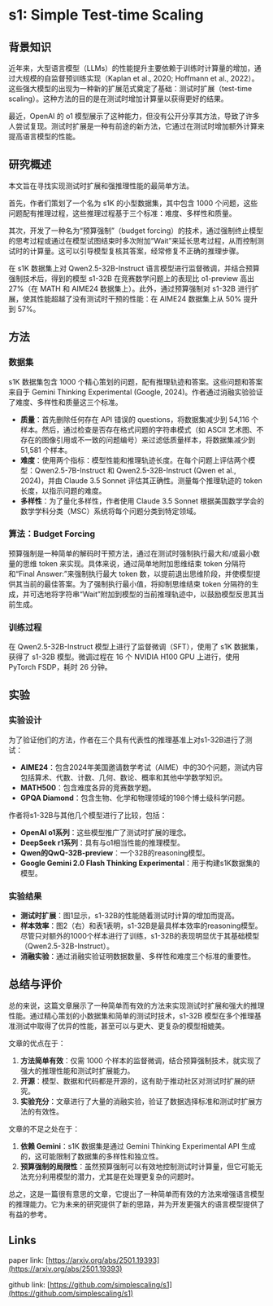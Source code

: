# s1: Simple Test-time Scaling

## 背景知识

近年来，大型语言模型（LLMs）的性能提升主要依赖于训练时计算量的增加，通过大规模的自监督预训练实现（Kaplan et al., 2020; Hoffmann et al., 2022）。这些强大模型的出现为一种新的扩展范式奠定了基础：测试时扩展（test-time scaling）。这种方法的目的是在测试时增加计算量以获得更好的结果。

最近，OpenAI 的 o1 模型展示了这种能力，但没有公开分享其方法，导致了许多人尝试复现。测试时扩展是一种有前途的新方法，它通过在测试时增加额外计算来提高语言模型的性能。

## 研究概述

本文旨在寻找实现测试时扩展和强推理性能的最简单方法。

首先，作者们策划了一个名为 s1K 的小型数据集，其中包含 1000 个问题，这些问题配有推理过程，这些推理过程基于三个标准：难度、多样性和质量。

其次，开发了一种名为“预算强制”（budget forcing）的技术，通过强制终止模型的思考过程或通过在模型试图结束时多次附加“Wait”来延长思考过程，从而控制测试时的计算量。这可以引导模型复核其答案，经常修复不正确的推理步骤。

在 s1K 数据集上对 Qwen2.5-32B-Instruct 语言模型进行监督微调，并结合预算强制技术后，得到的模型 s1-32B 在竞赛数学问题上的表现比 o1-preview 高出 27%（在 MATH 和 AIME24 数据集上）。此外，通过预算强制对 s1-32B 进行扩展，使其性能超越了没有测试时干预的性能：在 AIME24 数据集上从 50% 提升到 57%。

## 方法

### 数据集

s1K 数据集包含 1000 个精心策划的问题，配有推理轨迹和答案。这些问题和答案来自于 Gemini Thinking Experimental (Google, 2024)。作者通过消融实验验证了难度、多样性和质量这三个标准。

- **质量**：首先删除任何存在 API 错误的 questions，将数据集减少到 54,116 个样本。然后，通过检查是否存在格式问题的字符串模式（如 ASCII 艺术图、不存在的图像引用或不一致的问题编号）来过滤低质量样本，将数据集减少到 51,581 个样本。
- **难度**：使用两个指标：模型性能和推理轨迹长度。在每个问题上评估两个模型：Qwen2.5-7B-Instruct 和 Qwen2.5-32B-Instruct (Qwen et al., 2024)，并由 Claude 3.5 Sonnet 评估其正确性。测量每个推理轨迹的 token 长度，以指示问题的难度。
- **多样性**：为了量化多样性，作者使用 Claude 3.5 Sonnet 根据美国数学学会的数学学科分类（MSC）系统将每个问题分类到特定领域。

### 算法：Budget Forcing

预算强制是一种简单的解码时干预方法，通过在测试时强制执行最大和/或最小数量的思维 token 来实现。具体来说，通过简单地附加思维结束 token 分隔符和“Final Answer:”来强制执行最大 token 数，以提前退出思维阶段，并使模型提供其当前的最佳答案。为了强制执行最小值，将抑制思维结束 token 分隔符的生成，并可选地将字符串“Wait”附加到模型的当前推理轨迹中，以鼓励模型反思其当前生成。

### 训练过程

在 Qwen2.5-32B-Instruct 模型上进行了监督微调（SFT），使用了 s1K 数据集，获得了 s1-32B 模型。微调过程在 16 个 NVIDIA H100 GPU 上进行，使用 PyTorch FSDP，耗时 26 分钟。

## 实验

### 实验设计

为了验证他们的方法，作者在三个具有代表性的推理基准上对s1-32B进行了测试：

*   **AIME24**：包含2024年美国邀请数学考试（AIME）中的30个问题，测试内容包括算术、代数、计数、几何、数论、概率和其他中学数学知识。
*   **MATH500**：包含难度各异的竞赛数学题。
*   **GPQA Diamond**：包含生物、化学和物理领域的198个博士级科学问题。

作者将s1-32B与其他几个模型进行了比较，包括：

*   **OpenAI o1系列**：这些模型推广了测试时扩展的理念。
*   **DeepSeek r1系列**：具有与o1相当性能的推理模型。
*   **Qwen的QwQ-32B-preview**：一个32B的reasoning模型。
*   **Google Gemini 2.0 Flash Thinking Experimental**：用于构建s1K数据集的模型。

### 实验结果

*   **测试时扩展**：图1显示，s1-32B的性能随着测试时计算的增加而提高。
*   **样本效率**：图2（右）和表1表明，s1-32B是最具样本效率的reasoning模型。尽管只对额外的1000个样本进行了训练，s1-32B的表现明显优于其基础模型（Qwen2.5-32B-Instruct）。
*   **消融实验**：通过消融实验证明数据数量、多样性和难度三个标准的重要性。

## 总结与评价

总的来说，这篇文章展示了一种简单而有效的方法来实现测试时扩展和强大的推理性能。通过精心策划的小数据集和简单的测试时技术，s1-32B 模型在多个推理基准测试中取得了优异的性能，甚至可以与更大、更复杂的模型相媲美。

文章的优点在于：

1.  **方法简单有效**：仅需 1000 个样本的监督微调，结合预算强制技术，就实现了强大的推理性能和测试时扩展能力。
2.  **开源**：模型、数据和代码都是开源的，这有助于推动社区对测试时扩展的研究。
3.  **实验充分**：文章进行了大量的消融实验，验证了数据选择标准和测试时扩展方法的有效性。

文章的不足之处在于：

1.  **依赖 Gemini**：s1K 数据集是通过 Gemini Thinking Experimental API 生成的，这可能限制了数据集的多样性和独立性。
2.  **预算强制的局限性**：虽然预算强制可以有效地控制测试时计算量，但它可能无法充分利用模型的潜力，尤其是在处理更复杂的问题时。

总之，这是一篇很有意思的文章，它提出了一种简单而有效的方法来增强语言模型的推理能力。它为未来的研究提供了新的思路，并为开发更强大的语言模型提供了有益的参考。

## Links
paper link: [https://arxiv.org/abs/2501.19393](https://arxiv.org/abs/2501.19393)

github link: [https://github.com/simplescaling/s1](https://github.com/simplescaling/s1)
